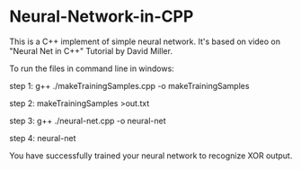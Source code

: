 # Neural-Network-in-CPP
This is a C++ implement of simple neural network. It's based on video on "Neural Net in C++" Tutorial by David Miller.

To run the files in command line in windows:

step 1:
g++ ./makeTrainingSamples.cpp -o makeTrainingSamples

step 2:
makeTrainingSamples >out.txt

step 3:
g++ ./neural-net.cpp -o neural-net

step 4:
neural-net

You have successfully trained your neural network to recognize XOR output.
